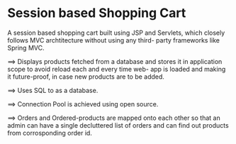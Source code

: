 # Session based Shopping Cart
A session based shopping cart built using JSP and Servlets, which closely follows MVC archtitecture without using any third-
party frameworks like Spring MVC.

==> Displays products fetched from a database and stores it in application scope to avoid reload each and every time web-
    app is loaded and making it future-proof, in case new products are to be added.    

==> Uses SQL to as a database.

==> Connection Pool is achieved using open source.

==> Orders and Ordered-products are mapped onto each other so that an admin can have a single decluttered list of orders
    and can find out products from corrosponding order id.
